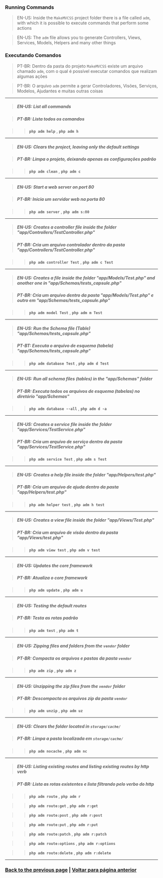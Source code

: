 ### Running Commands

> EN-US: Inside the `MakeMVCSS` project folder there is a file called `adm`, with which it is possible to execute commands that perform some actions

> EN-US: The `adm` file allows you to generate Controllers, Views, Services, Models, Helpers and many other things

### Executando Comandos

> PT-BR: Dentro da pasta do projeto `MakeMVCSS` existe um arquivo chamado `adm`, com o qual é possível executar comandos que realizam algumas ações

> PT-BR: O arquivo `adm` permite a gerar Controladores, Visões, Serviços, Modelos, Ajudantes e muitas outras coisas

<hr>

> ##### EN-US: List all commands

> ##### PT-BR: Lista todos os comandos

>> **```php adm help```** , **```php adm h```**

<hr>

> ##### EN-US: Clears the project, leaving only the default settings

> ##### PT-BR: Limpa o projeto, deixando apenas as configurações padrão

>> **```php adm clean```** , **```php adm c```**

<hr>

> ##### EN-US: Start a web server on port 80

> ##### PT-BR: Inicia um servidor web na porta 80

>> **```php adm server```** , **```php adm s:80```**

<hr>

> ##### EN-US: Creates a controller file inside the folder "app/Controllers/TestController.php"

> ##### PT-BR: Cria um arquivo controlador dentro da pasta "app/Controllers/TestController.php"

>> **```php adm controller Test```** , **```php adm c Test```**

<hr>

> ##### EN-US: Creates a file inside the folder "app/Models/Test.php" and another one in "app/Schemas/tests_capsule.php"

> ##### PT-BR: Cria um arquivo dentro da pasta "app/Models/Test.php" e outro em "app/Schemas/tests_capsule.php"

>> **```php adm model Test```** , **```php adm m Test```**

<hr>

> ##### EN-US: Run the Schema file (Table) "app/Schemas/tests_capsule.php"

> ##### PT-BT: Executa o arquivo de esquema (tabela) "app/Schemas/tests_capsule.php"

>> **```php adm database Test```** , **```php adm d Test```**

<hr>

> ##### EN-US: Run all schema files (tables) in the "app/Schemas" folder

> ##### PT-BR: Executa todos os arquivos de esquema (tabelas) no diretório "app/Schemas"

>> **```php adm database --all```** , **```php adm d -a```**

<hr>

> ##### EN-US: Creates a service file inside the folder "app/Services/TestService.php"

> ##### PT-BR: Cria um arquivo de serviço dentro da pasta "app/Services/TestService.php"

>> **```php adm service Test```** , **```php adm s Test```**

<hr>

> ##### EN-US: Creates a help file inside the folder "app/Helpers/test.php"

> ##### PT-BR: Cria um arquivo de ajuda dentro da pasta "app/Helpers/test.php"

>> **```php adm helper test```** , **```php adm h test```**

<hr>

> ##### EN-US: Creates a view file inside the folder "app/Views/Test.php"

> ##### PT-BR: Cria um arquivo de visão dentro da pasta "app/Views/test.php"

>> **```php adm view test```** , **```php adm v test```**

<hr>

> ##### EN-US: Updates the core framework

> ##### PT-BR: Atualiza o core framework

>> **```php adm update```** , **```php adm u```**

<hr>

> ##### EN-US: Testing the default routes

> ##### PT-BR: Testa as rotas padrão

>> **```php adm test```** , **```php adm t```**

<hr>

> ##### EN-US: Zipping files and folders from the `vendor` folder

> ##### PT-BR: Compacta os arquivos e pastas da pasta `vendor`

>> **```php adm zip```** , **```php adm z```**

<hr>

> ##### EN-US: Unzipping the zip files from the `vendor` folder

> ##### PT-BR: Descompacta os arquivos zip da pasta `vendor`

>> **```php adm unzip```** , **```php adm uz```**

<hr>

> ##### EN-US: Clears the folder located in `storage/cache/`

> ##### PT-BR: Limpa a pasta localizada em `storage/cache/`

>> **```php adm nocache```** , **```php adm nc```**

<hr>

> ##### EN-US: Listing existing routes and listing existing routes by http verb

> ##### PT-BR: Lista as rotas existentes e lista filtrando pelo verbo do http

>> **```php adm route```** , **```php adm r```**

>> **```php adm route:get```** , **```php adm r:get```**

>> **```php adm route:post```** , **```php adm r:post```**

>> **```php adm route:put```** , **```php adm r:put```**

>> **```php adm route:patch```** , **```php adm r:patch```**

>> **```php adm route:options```** , **```php adm r:options```**

>> **```php adm route:delete```** , **```php adm r:delete```**

<hr>

### [Back to the previous page](./README-EU.md) | [Voltar para página anterior](./README.md)
